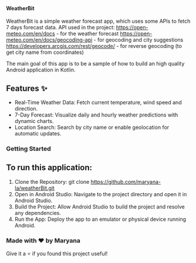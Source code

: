 
#### WeatherBit

WeatherBit is a simple weather forecast app, which uses some APIs to fetch 7 days forecast data.
API used in the project:
https://open-meteo.com/en/docs - for the weather forecast
https://open-meteo.com/en/docs/geocoding-api - for geocoding and city suggestions
https://developers.arcgis.com/rest/geocode/ - for reverse geocoding (to get city name from coordinates)

The main goal of this app is to be a sample of how to build an high quality Android application in Kotlin.

## Features ✨
- Real-Time Weather Data: Fetch current temperature, wind speed and direction.
- 7-Day Forecast: Visualize daily and hourly weather predictions with dynamic charts.
- Location Search: Search by city name or enable geolocation for automatic updates.

### Getting Started

## To run this application:

1. Clone the Repository: git clone https://github.com/maryana-la/weatherBit.git
2. Open in Android Studio: Navigate to the project directory and open it in Android Studio.
3. Build the Project: Allow Android Studio to build the project and resolve any dependencies.
4. Run the App: Deploy the app to an emulator or physical device running Android.


### Made with ❤️ by Maryana
Give it a ⭐ if you found this project useful!